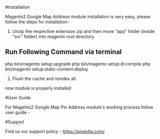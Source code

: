 #Installation

Magento2 Google Map Address module installation is very easy, please follow the steps for installation-

1. Unzip the respective extension zip and then move "app" folder (inside "src" folder) into magento root directory.

Run Following Command via terminal
-----------------------------------
php bin/magento setup:upgrade
php bin/magento setup:di:compile
php bin/magento setup:static-content:deploy

2. Flush the cache and reindex all.

now module is properly installed

#User Guide

For Magento2 Google Map Pin Address module's working process follow user guide - 

#Support

Find us our support policy - https://pixiedia.com/